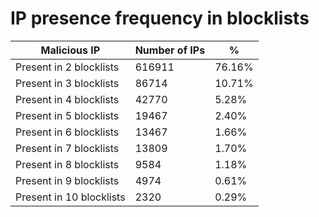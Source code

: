 # IP presence frequency in blocklists
| Malicious IP | Number of IPs | % |
|----|----|----|
| Present in 2 blocklists | 616911 | 76.16% |
| Present in 3 blocklists | 86714 | 10.71% |
| Present in 4 blocklists | 42770 | 5.28% |
| Present in 5 blocklists | 19467 | 2.40% |
| Present in 6 blocklists | 13467 | 1.66% |
| Present in 7 blocklists | 13809 | 1.70% |
| Present in 8 blocklists | 9584 | 1.18% |
| Present in 9 blocklists | 4974 | 0.61% |
| Present in 10 blocklists | 2320 | 0.29% |
